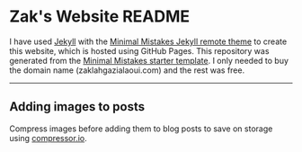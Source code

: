 # Zak's Website README

I have used [Jekyll](https://jekyllrb.com/) with the [Minimal Mistakes Jekyll remote theme](https://github.com/mmistakes/minimal-mistakes) to create this website, which is hosted using GitHub Pages. This repository was generated from the [Minimal Mistakes starter template](https://github.com/mmistakes/mm-github-pages-starter/generate). I only needed to buy the domain name (zaklahgazialaoui.com) and the rest was free.

---

## Adding images to posts

Compress images before adding them to blog posts to save on storage using [compressor.io](https://compressor.io/).
